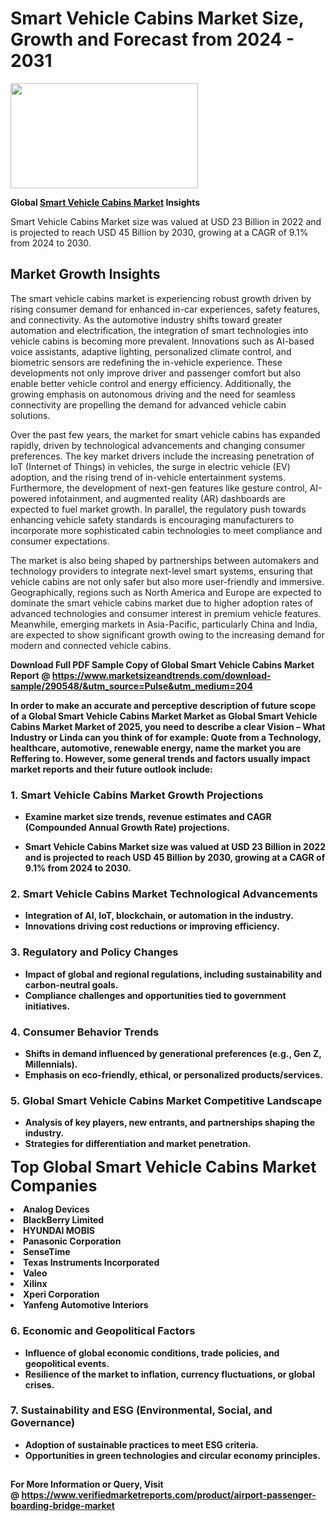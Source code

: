 <H1>Smart Vehicle Cabins Market Size, Growth and Forecast from 2024 - 2031</H1><img class="aligncenter size-medium wp-image-584254" src="https://thirdeyenews.in/wp-content/uploads/2024/09/Global-Market-Research-300x168.jpeg" alt="" width="300" height="168" /><p><strong>Global&nbsp;<a href="https://www.marketsizeandtrends.com/download-sample/290548/&amp;utm_source=Pulse&amp;utm_medium=204">Smart Vehicle Cabins Market</a> Insights</strong></p><p>Smart Vehicle Cabins Market size was valued at USD 23 Billion in 2022 and is projected to reach USD 45 Billion by 2030, growing at a CAGR of 9.1% from 2024 to 2030.</p><p><h2>Market Growth Insights</h2> <p>The smart vehicle cabins market is experiencing robust growth driven by rising consumer demand for enhanced in-car experiences, safety features, and connectivity. As the automotive industry shifts toward greater automation and electrification, the integration of smart technologies into vehicle cabins is becoming more prevalent. Innovations such as AI-based voice assistants, adaptive lighting, personalized climate control, and biometric sensors are redefining the in-vehicle experience. These developments not only improve driver and passenger comfort but also enable better vehicle control and energy efficiency. Additionally, the growing emphasis on autonomous driving and the need for seamless connectivity are propelling the demand for advanced vehicle cabin solutions.</p> <p><strong></strong></p> <p>Over the past few years, the market for smart vehicle cabins has expanded rapidly, driven by technological advancements and changing consumer preferences. The key market drivers include the increasing penetration of IoT (Internet of Things) in vehicles, the surge in electric vehicle (EV) adoption, and the rising trend of in-vehicle entertainment systems. Furthermore, the development of next-gen features like gesture control, AI-powered infotainment, and augmented reality (AR) dashboards are expected to fuel market growth. In parallel, the regulatory push towards enhancing vehicle safety standards is encouraging manufacturers to incorporate more sophisticated cabin technologies to meet compliance and consumer expectations.</p> <p>The market is also being shaped by partnerships between automakers and technology providers to integrate next-level smart systems, ensuring that vehicle cabins are not only safer but also more user-friendly and immersive. Geographically, regions such as North America and Europe are expected to dominate the smart vehicle cabins market due to higher adoption rates of advanced technologies and consumer interest in premium vehicle features. Meanwhile, emerging markets in Asia-Pacific, particularly China and India, are expected to show significant growth owing to the increasing demand for modern and connected vehicle cabins.</p> <p><strong></p><p><span class=""><strong>Download Full PDF Sample Copy of Global Smart Vehicle Cabins Market Report</strong> @ <a href="https://www.marketsizeandtrends.com/download-sample/290548/&amp;utm_source=Pulse&amp;utm_medium=204" target="_blank">https://www.marketsizeandtrends.com/download-sample/290548/&amp;utm_source=Pulse&amp;utm_medium=204</a></span></p><p>In order to make an accurate and perceptive description of future scope of a Global&nbsp;Smart Vehicle Cabins Market Market as Global&nbsp;Smart Vehicle Cabins Market Market of 2025, you need to describe a clear Vision &ndash; What Industry or Linda can you think of for example: Quote from a Technology, healthcare, automotive, renewable energy, name the market you are Reffering to. However, some general trends and factors usually impact market reports and their future outlook include:</p><h3>1.&nbsp;<strong>Smart Vehicle Cabins Market Growth Projections</strong></h3><ul><li>Examine market size trends, revenue estimates and CAGR (Compounded Annual Growth Rate) projections.</li><li><p>Smart Vehicle Cabins Market size was valued at USD 23 Billion in 2022 and is projected to reach USD 45 Billion by 2030, growing at a CAGR of 9.1% from 2024 to 2030.</p></li></ul><h3>2.&nbsp;<strong>Smart Vehicle Cabins Market Technological Advancements</strong></h3><ul><li>Integration of AI, IoT, blockchain, or automation in the industry.</li><li>Innovations driving cost reductions or improving efficiency.</li></ul><h3>3.&nbsp;<strong>Regulatory and Policy Changes</strong></h3><ul><li>Impact of global and regional regulations, including sustainability and carbon-neutral goals.</li><li>Compliance challenges and opportunities tied to government initiatives.</li></ul><h3>4.&nbsp;<strong>Consumer Behavior Trends</strong></h3><ul><li>Shifts in demand influenced by generational preferences (e.g., Gen Z, Millennials).</li><li>Emphasis on eco-friendly, ethical, or personalized products/services.</li></ul><h3>5.&nbsp;<strong>Global Smart Vehicle Cabins Market Competitive Landscape</strong></h3><ul><li>Analysis of key players, new entrants, and partnerships shaping the industry.</li><li>Strategies for differentiation and market penetration.</li></ul><p data-pm-slice="1 1 []"><span style="color: inherit; font-family: inherit; font-size: 25px;">Top Global Smart Vehicle Cabins Market Companies</span></p><div class="" data-test-id=""><p><li>Analog Devices</li><li> BlackBerry Limited</li><li> HYUNDAI MOBIS</li><li> Panasonic Corporation</li><li> SenseTime</li><li> Texas Instruments Incorporated</li><li> Valeo</li><li> Xilinx</li><li> Xperi Corporation</li><li> Yanfeng Automotive Interiors</li></p></div><h3>6.&nbsp;<strong>Economic and Geopolitical Factors</strong></h3><ul><li>Influence of global economic conditions, trade policies, and geopolitical events.</li><li>Resilience of the market to inflation, currency fluctuations, or global crises.</li></ul><h3>7.&nbsp;<strong>Sustainability and ESG (Environmental, Social, and Governance)</strong></h3><ul><li>Adoption of sustainable practices to meet ESG criteria.</li><li>Opportunities in green technologies and circular economy principles.</li></ul><h2><strong style="font-size: 14px;">For More Information or Query, Visit @&nbsp;</strong><a style="background-color: #ffffff; font-size: 14px;" href="https://www.marketsizeandtrends.com/report/smart-vehicle-cabins-market/" target="_blank">https://www.verifiedmarketreports.com/product/airport-passenger-boarding-bridge-market</a></h2>
